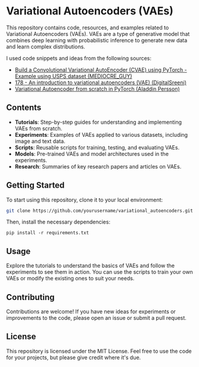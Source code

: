 # Variational Autoencoders (VAEs)

This repository contains code, resources, and examples related to Variational Autoencoders (VAEs). VAEs are a type of generative model that combines deep learning with probabilistic inference to generate new data and learn complex distributions.

I used code snippets and ideas from the following sources:
- [Build a Convolutional Variational AutoEncoder (CVAE) using PyTorch - Example using USPS dataset (MEDIOCRE_GUY)](https://www.youtube.com/watch?v=yoT2DdwSC4E&t=1432s)
- [178 - An introduction to variational autoencoders (VAE) (DigitalSreeni)](https://www.youtube.com/watch?v=YV9D3TWY5Zo&t=654s)
- [Variational Autoencoder from scratch in PyTorch (Aladdin Persson)](https://www.youtube.com/watch?v=VELQT1-hILo&t=1708s)

## Contents

- **Tutorials**: Step-by-step guides for understanding and implementing VAEs from scratch.
- **Experiments**: Examples of VAEs applied to various datasets, including image and text data.
- **Scripts**: Reusable scripts for training, testing, and evaluating VAEs.
- **Models**: Pre-trained VAEs and model architectures used in the experiments.
- **Research**: Summaries of key research papers and articles on VAEs.

## Getting Started

To start using this repository, clone it to your local environment:

```bash
git clone https://github.com/yourusername/variational_autoencoders.git
```

Then, install the necessary dependencies:
```
pip install -r requirements.txt
```

## Usage
Explore the tutorials to understand the basics of VAEs and follow the experiments to see them in action. You can use the scripts to train your own VAEs or modify the existing ones to suit your needs.

## Contributing
Contributions are welcome! If you have new ideas for experiments or improvements to the code, please open an issue or submit a pull request.

## License
This repository is licensed under the MIT License. Feel free to use the code for your projects, but please give credit where it's due.